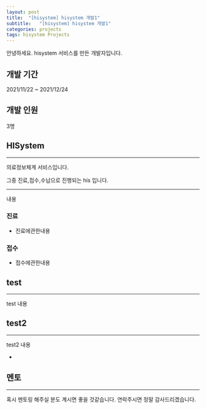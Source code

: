 ```yaml
---
layout: post
title:  "[hisystem] hisystem 개발1"
subtitle:   "[hisystem] hisystem 개발1"
categories: projects
tags: hisystem Projects
---
```


안녕하세요. hisystem 서비스를 만든 개발자입니다.

## 개발 기간

2021/11/22 ~ 2021/12/24  

## 개발 인원
3명  

## HISystem

---

의료정보체계 서비스입니다.

그중 진료,접수,수납으로 진행되는 his 입니다.

---

내용

### 진료

- 진료에관한내용

### 접수

- 접수에관한내용


## test

---

 test 내용

## test2

---

test2 내용


+

## 멘토

---

혹시 멘토링 해주실 분도 계시면 좋을 것같습니다. 연락주시면 정말 감사드리겠습니다.
